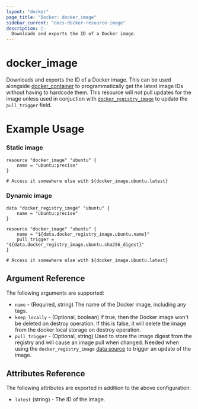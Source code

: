 ```yaml
---
layout: "docker"
page_title: "Docker: docker_image"
sidebar_current: "docs-docker-resource-image"
description: |-
  Downloads and exports the ID of a Docker image.
---
```


# docker\_image

Downloads and exports the ID of a Docker image. This can be used alongside
[docker\_container](/docs/providers/docker/r/container.html)
to programmatically get the latest image IDs without having to hardcode
them. This resource will *not* pull updates for the image unless used in
conjuction with [`docker_registry_image`](/docs/providers/docker/d/registry_image.html)
to update the `pull_trigger` field.

# Example Usage

### Static image
```
resource "docker_image" "ubuntu" {
    name = "ubuntu:precise"
}

# Access it somewhere else with ${docker_image.ubuntu.latest}
```

### Dynamic image
```
data "docker_registry_image" "ubuntu" {
    name = "ubuntu:precise"
}

resource "docker_image" "ubuntu" {
    name = "${data.docker_registry_image.ubuntu.name}"
    pull_trigger = "${data.docker_registry_image.ubuntu.sha256_digest}"
}

# Access it somewhere else with ${docker_image.ubuntu.latest}
```

## Argument Reference

The following arguments are supported:

* `name` - (Required, string) The name of the Docker image, including any tags.
* `keep_locally` - (Optional, boolean) If true, then the Docker image won't be
  deleted on destroy operation. If this is false, it will delete the image from
  the docker local storage on destroy operation.
* `pull_trigger` - (Optional, string) Used to store the image digest from the
  registry and will cause an image pull when changed. Needed when using
  the `docker_registry_image` [data source](/docs/providers/docker/d/registry_image.html)
  to trigger an update of the image.

## Attributes Reference

The following attributes are exported in addition to the above configuration:

* `latest` (string) - The ID of the image.
